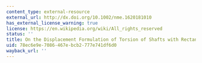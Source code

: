 ```yaml
---
content_type: external-resource
external_url: http://dx.doi.org/10.1002/nme.1620181010
has_external_license_warning: true
license: https://en.wikipedia.org/wiki/All_rights_reserved
status: ''
title: On the Displacement Formulation of Torsion of Shafts with Rectangular Cross-Sections.
uid: 78ec6e9e-7086-467e-bcb2-777e741df6d0
wayback_url: ''
---
```

